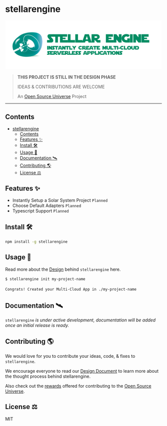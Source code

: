 # stellarengine

![stellarengine — Instantly Create Multi-Cloud Serverless Applications](assets/stellarengine.png)

> **THIS PROJECT IS STILL IN THE DESIGN PHASE**
>
> IDEAS & CONTRIBUTIONS ARE WELCOME
>
> An [Open Source Universe](https://github.com/intellibus/approach) Project

---

## Contents

- [stellarengine](#stellarengine)
  - [Contents](#contents)
  - [Features ✨](#features-)
  - [Install 🛠](#install-)
  - [Usage 🔭](#usage-)
  - [Documentation 🛰](#documentation-)
  - [Contributing 🌎](#contributing-)
  - [License ⚖️](#license-️)

## Features ✨

- Instantly Setup a Solar System Project `Planned`
- Choose Default Adapters `Planned`
- Typescript Support `Planned`

## Install 🛠

```sh
npm install -g stellarengine
```

## Usage 🔭

Read more about the [Design](https://github.com/intellibus/stellarengine/blob/main/DESIGN.md) behind `stellarengine` here.

```sh
$ stellarengine init my-project-name

Congrats! Created your Multi-Cloud App in ./my-project-name
```

## Documentation 🛰

`stellarengine` *is under active development, documentation will be added once an initial release is ready.*

## Contributing 🌎

We would love for you to contribute your ideas, code, & fixes to `stellarengine`.

We encourage everyone to read our [Design Document](https://github.com/intellibus/stellarengine/blob/main/DESIGN.md) to learn more about the thought process behind stellarengine.

Also check out the [rewards](https://github.com/intellibus/approach/blob/main/REWARDS.md) offered for contributing to the [Open Source Universe](https://github.com/intellibus/approach).

## License ⚖️

MIT
